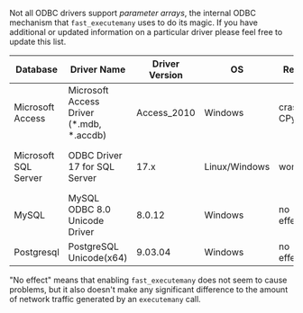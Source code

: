 Not all ODBC drivers support *parameter arrays*, the internal ODBC mechanism that `fast_executemany` uses to do its magic. If you have additional or updated information on a particular driver please feel free to update this list.

| Database | Driver Name | Driver Version | OS | Result | Notes |
| --- | --- | --- | --- | --- | --- |
| Microsoft Access | Microsoft Access Driver (*.mdb, *.accdb) | Access_2010 | Windows | crashes CPython | |
| Microsoft SQL Server | ODBC Driver 17 for SQL Server | 17.x | Linux/Windows | works | [local temporary tables](https://github.com/mkleehammer/pyodbc/wiki/Tips-and-Tricks-by-Database-Platform#using-fast_executemany-with-a-temporary-table), [TVPs](https://github.com/mkleehammer/pyodbc/issues/601) |
| MySQL | MySQL ODBC 8.0 Unicode Driver | 8.0.12 | Windows | no effect | |
| Postgresql | PostgreSQL Unicode(x64) | 9.03.04 | Windows | no effect | |

"No effect" means that enabling `fast_executemany` does not seem to cause problems, but it also doesn't make any significant difference to the amount of network traffic generated by an `executemany` call.